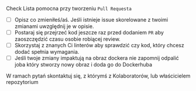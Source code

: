 Check Lista pomocna przy tworzeniu `Pull Requesta`

- [ ] Opisz co zmieniłeś/aś. Jeśli istnieje issue skorelowane z twoimi zmianami uwzględnij je w opisie.
- [ ] Postaraj się przejrzeć kod jeszcze raz przed dodaniem `PR` aby zaoszczędzić czasu osobie robiącej review.
- [ ] Skorzystaj z znanych Ci linterów aby sprawdzić czy kod, który chcesz dodać spełnia wymagania.
- [ ] Jeśli twoje zmiany impaktują na obraz dockera nie zapomnij odpalić joba który stworzy nowy obraz i doda go do Dockerhuba

W  ramach pytań skontaktuj się, z którymś z Kolaboratorów, lub właścicielem repozytorium